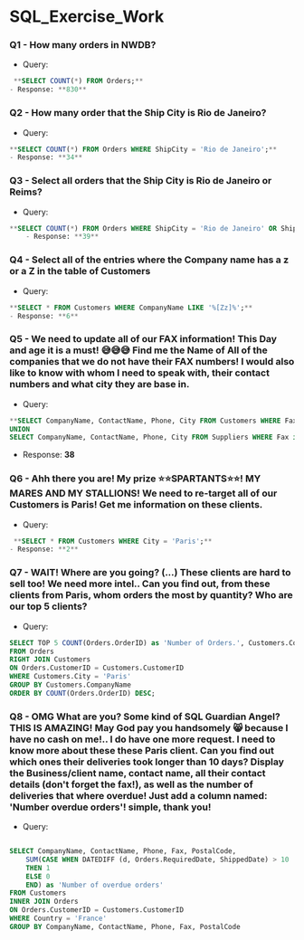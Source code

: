 # SQL_Exercise_Work

### Q1 - How many orders in NWDB?

- Query: 
```sql
 **SELECT COUNT(*) FROM Orders;**
- Response: **830**
```

### Q2 - How many order that the Ship City is Rio de Janeiro?

- Query: 
```sql 
**SELECT COUNT(*) FROM Orders WHERE ShipCity = 'Rio de Janeiro';**
- Response: **34**
```
### Q3 - Select all orders that the Ship City is Rio de Janeiro or Reims?

- Query: 

```sql
**SELECT COUNT(*) FROM Orders WHERE ShipCity = 'Rio de Janeiro' OR ShipCity = 'Reims';**
	- Response: **39**
```
### Q4 - Select all of the entries where the Company name has a z or a Z in the table of Customers

- Query: 
```sql
**SELECT * FROM Customers WHERE CompanyName LIKE '%[Zz]%';** 
- Response: **6**
```
### Q5 - We need to update all of our FAX information! This Day and age it is a must! 😅😅😅 Find me the Name of All of the companies that we do not have their FAX numbers! I would also like to know with whom I need to speak with, their contact numbers and what city they are base in.

- Query: 
```sql 
**SELECT CompanyName, ContactName, Phone, City FROM Customers WHERE Fax is NULL
UNION
SELECT CompanyName, ContactName, Phone, City FROM Suppliers WHERE Fax is NULL;**
```
- Response: **38**

### Q6 - Ahh there you are! My prize ⭐⭐SPARTANTS⭐⭐! MY MARES AND MY STALLIONS! We need to re-target all of our Customers is Paris! Get me information on these clients.
 
- Query:
```sql
 **SELECT * FROM Customers WHERE City = 'Paris';**
- Response: **2**
```
### Q7 - WAIT! Where are you going? (...) These clients are hard to sell too! We need more intel.. Can you find out, from these clients from Paris, whom orders the most by quantity? Who are our top 5 clients?

- Query: 

```sql
SELECT TOP 5 COUNT(Orders.OrderID) as 'Number of Orders.', Customers.CompanyName
FROM Orders
RIGHT JOIN Customers
ON Orders.CustomerID = Customers.CustomerID
WHERE Customers.City = 'Paris'
GROUP BY Customers.CompanyName
ORDER BY COUNT(Orders.OrderID) DESC;
```
### Q8 - OMG What are you? Some kind of SQL Guardian Angel? THIS IS AMAZING! May God pay you handsomely 😸 because I have no cash on me!.. I do have one more request. I need to know more about these these Paris client. Can you find out which ones their deliveries took longer than 10 days? Display the Business/client name, contact name, all their contact details (don't forget the fax!), as well as the number of deliveries that where overdue! Just add a column named: 'Number overdue orders'! simple, thank you!

- Query:
```sql

SELECT CompanyName, ContactName, Phone, Fax, PostalCode,
    SUM(CASE WHEN DATEDIFF (d, Orders.RequiredDate, ShippedDate) > 10
    THEN 1 
    ELSE 0 
    END) as 'Number of overdue orders'
FROM Customers
INNER JOIN Orders
ON Orders.CustomerID = Customers.CustomerID
WHERE Country = 'France'
GROUP BY CompanyName, ContactName, Phone, Fax, PostalCode
```
